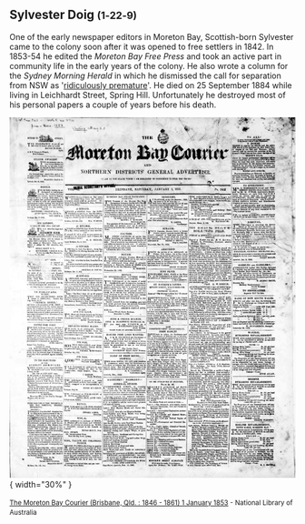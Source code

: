 ## Sylvester Doig <small>(1‑22‑9)</small>

One of the early newspaper editors in Moreton Bay, Scottish-born Sylvester came to the colony soon after it was opened to free settlers in 1842. In 1853-54 he edited the *Moreton Bay Free Press* and took an active part in community life in the early years of the colony. He also wrote a column for the *Sydney Morning Herald* in which he dismissed the call for separation from NSW as '[ridiculously premature](https://trove.nla.gov.au/newspaper/article/12952567?searchTerm=%22ridiculously%20premature%22)'. He died on 25 September 1884 while living in Leichhardt Street, Spring Hill. Unfortunately he destroyed most of his personal papers a couple of years before his death.

![Page 1 of the Moreton Bay Courier, 1 January 1853](../assets/moreton-bay-courier-1853.jpg){ width="30%" }

<small>[The Moreton Bay Courier (Brisbane, Qld. : 1846 - 1861) 1 January 1853](http://nla.gov.au/nla.news-page542214) - National Library of Australia</small>
